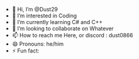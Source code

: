 - 👋 Hi, I’m @Dust29
- 👀 I’m interested in Coding
- 🌱 I’m currently learning C# and C++
- 💞️ I’m looking to collaborate on Whatever
- 📫 How to reach me Here, or discord : dust0866
- 😄 Pronouns: he/him
- ⚡ Fun fact: 

<!---
Dust29/Dust29 is a ✨ special ✨ repository because its `README.md` (this file) appears on your GitHub profile.
You can click the Preview link to take a look at your changes.
--->
